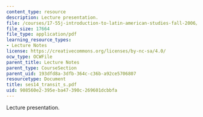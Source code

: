 ```yaml
---
content_type: resource
description: Lecture presentation.
file: /courses/17-55j-introduction-to-latin-american-studies-fall-2006/908560e2395eba47390c269601dcbbfa_ses14_transit_s.pdf
file_size: 17664
file_type: application/pdf
learning_resource_types:
- Lecture Notes
license: https://creativecommons.org/licenses/by-nc-sa/4.0/
ocw_type: OCWFile
parent_title: Lecture Notes
parent_type: CourseSection
parent_uid: 193dfd8a-3dfb-364c-c36b-a92ce5706807
resourcetype: Document
title: ses14_transit_s.pdf
uid: 908560e2-395e-ba47-390c-269601dcbbfa
---
```

Lecture presentation.
